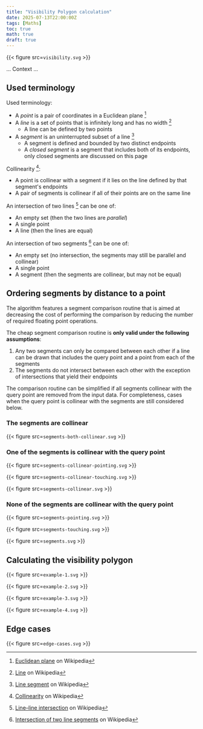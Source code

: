 ```yaml
---
title: "Visibility Polygon calculation"
date: 2025-07-13T22:00:00Z
tags: [Maths]
toc: true
math: true
draft: true
---
```


{{< figure src=`visibility.svg` >}}

... Context ...

## Used terminology

Used terminology:

- A *point* is a pair of coordinates in a Euclidean plane [^euclidean-plane]
- A *line* is a set of points that is infinitely long and has no width [^line]
    - A line can be defined by two points
- A *segment* is an uninterrupted subset of a line [^segment]
    - A segment is defined and bounded by two distinct endpoints
    - A *closed segment* is a segment that includes both of its endpoints, only closed segments are discussed on this page

[^euclidean-plane]: [Euclidean plane](https://en.wikipedia.org/wiki/Euclidean_plane) on Wikipedia
[^line]: [Line](<https://en.wikipedia.org/wiki/Line_(geometry)>) on Wikipedia
[^segment]: [Line segment](https://en.wikipedia.org/wiki/Line_segment) on Wikipedia

Collinearity [^collinearity]:
- A point is collinear with a segment if it lies on the line defined by that segment's endpoints
- A pair of segments is collinear if all of their points are on the same line

An intersection of two lines [^line-intersection] can be one of:
- An empty set (then the two lines are *parallel*)
- A single point
- A line (then the lines are equal)

An intersection of two segments [^segment-intersection] can be one of:
- An empty set (no intersection, the segments may still be parallel and collinear)
- A single point
- A segment (then the segments are collinear, but may not be equal)

[^line-intersection]: [Line–line intersection](https://en.wikipedia.org/wiki/Line–line_intersection) on Wikipedia
[^segment-intersection]: [Intersection of two line segments](<https://en.wikipedia.org/wiki/Intersection_(geometry)#Two_line_segments>) on Wikipedia
[^collinearity]: [Collinearity](https://en.wikipedia.org/wiki/Collinearity) on Wikipedia

## Ordering segments by distance to a point

The algorithm features a segment comparison routine that is aimed at decreasing the cost of performing the comparison by reducing the number of required floating point operations.

The cheap segment comparison routine is **only valid under the following assumptions**:

1. Any two segments can only be compared between each other if a line can be drawn that includes the query point and a point from each of the segments
2. The segments do not intersect between each other with the exception of intersections that yield their endpoints

The comparison routine can be simplified if all segments collinear with the query point are removed from the input data.
For completeness, cases when the query point is collinear with the segments are still considered below.

### The segments are collinear

{{< figure src=`segments-both-collinear.svg` >}}

### One of the segments is collinear with the query point

{{< figure src=`segments-collinear-pointing.svg` >}}

{{< figure src=`segments-collinear-touching.svg` >}}

{{< figure src=`segments-collinear.svg` >}}

### None of the segments are collinear with the query point

{{< figure src=`segments-pointing.svg` >}}

{{< figure src=`segments-touching.svg` >}}

{{< figure src=`segments.svg` >}}

## Calculating the visibility polygon

{{< figure src=`example-1.svg` >}}

{{< figure src=`example-2.svg` >}}

{{< figure src=`example-3.svg` >}}

{{< figure src=`example-4.svg` >}}

## Edge cases

{{< figure src=`edge-cases.svg` >}}
